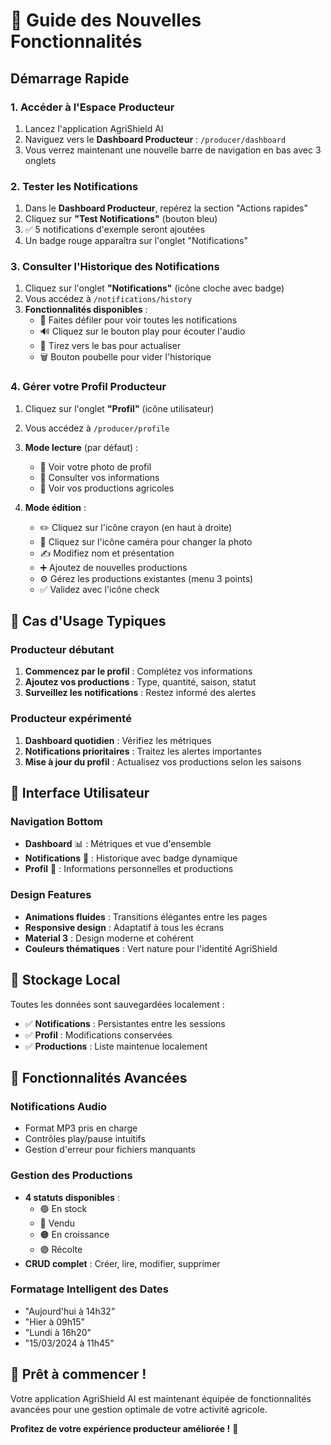 # 🚀 Guide des Nouvelles Fonctionnalités

## Démarrage Rapide

### 1. Accéder à l'Espace Producteur

1. Lancez l'application AgriShield AI
2. Naviguez vers le **Dashboard Producteur** : `/producer/dashboard`
3. Vous verrez maintenant une nouvelle barre de navigation en bas avec 3 onglets

### 2. Tester les Notifications

1. Dans le **Dashboard Producteur**, repérez la section "Actions rapides"
2. Cliquez sur **"Test Notifications"** (bouton bleu)
3. ✅ 5 notifications d'exemple seront ajoutées
4. Un badge rouge apparaîtra sur l'onglet "Notifications"

### 3. Consulter l'Historique des Notifications

1. Cliquez sur l'onglet **"Notifications"** (icône cloche avec badge)
2. Vous accédez à `/notifications/history`
3. **Fonctionnalités disponibles** :
   - 📱 Faites défiler pour voir toutes les notifications
   - 🔊 Cliquez sur le bouton play pour écouter l'audio
   - 🔄 Tirez vers le bas pour actualiser
   - 🗑️ Bouton poubelle pour vider l'historique

### 4. Gérer votre Profil Producteur

1. Cliquez sur l'onglet **"Profil"** (icône utilisateur)
2. Vous accédez à `/producer/profile`
3. **Mode lecture** (par défaut) :
   - 👤 Voir votre photo de profil
   - 📝 Consulter vos informations
   - 🌱 Voir vos productions agricoles

4. **Mode édition** :
   - ✏️ Cliquez sur l'icône crayon (en haut à droite)
   - 📸 Cliquez sur l'icône caméra pour changer la photo
   - ✍️ Modifiez nom et présentation
   - ➕ Ajoutez de nouvelles productions
   - ⚙️ Gérez les productions existantes (menu 3 points)
   - ✅ Validez avec l'icône check

## 🎯 Cas d'Usage Typiques

### Producteur débutant
1. **Commencez par le profil** : Complétez vos informations
2. **Ajoutez vos productions** : Type, quantité, saison, statut
3. **Surveillez les notifications** : Restez informé des alertes

### Producteur expérimenté
1. **Dashboard quotidien** : Vérifiez les métriques
2. **Notifications prioritaires** : Traitez les alertes importantes
3. **Mise à jour du profil** : Actualisez vos productions selon les saisons

## 🎨 Interface Utilisateur

### Navigation Bottom
- **Dashboard** 📊 : Métriques et vue d'ensemble
- **Notifications** 🔔 : Historique avec badge dynamique
- **Profil** 👤 : Informations personnelles et productions

### Design Features
- **Animations fluides** : Transitions élégantes entre les pages
- **Responsive design** : Adaptatif à tous les écrans
- **Material 3** : Design moderne et cohérent
- **Couleurs thématiques** : Vert nature pour l'identité AgriShield

## 📱 Stockage Local

Toutes les données sont sauvegardées localement :
- ✅ **Notifications** : Persistantes entre les sessions
- ✅ **Profil** : Modifications conservées
- ✅ **Productions** : Liste maintenue localement

## 🔧 Fonctionnalités Avancées

### Notifications Audio
- Format MP3 pris en charge
- Contrôles play/pause intuitifs
- Gestion d'erreur pour fichiers manquants

### Gestion des Productions
- **4 statuts disponibles** :
  - 🟢 En stock
  - 🔵 Vendu  
  - 🟠 En croissance
  - 🟣 Récolte
- **CRUD complet** : Créer, lire, modifier, supprimer

### Formatage Intelligent des Dates
- "Aujourd'hui à 14h32"
- "Hier à 09h15"
- "Lundi à 16h20"
- "15/03/2024 à 11h45"

## 🎉 Prêt à commencer !

Votre application AgriShield AI est maintenant équipée de fonctionnalités avancées pour une gestion optimale de votre activité agricole. 

**Profitez de votre expérience producteur améliorée !** 🌱